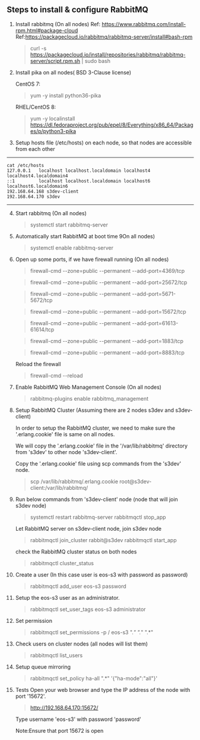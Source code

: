 ## Steps to install & configure RabbitMQ

1) Install rabbitmq (On all nodes)
    Ref: https://www.rabbitmq.com/install-rpm.html#package-cloud
    Ref:https://packagecloud.io/rabbitmq/rabbitmq-server/install#bash-rpm


   >curl -s https://packagecloud.io/install/repositories/rabbitmq/rabbitmq-server/script.rpm.sh | sudo bash

2) Install pika on all nodes( BSD 3-Clause license)

    CentOS 7:
   > yum -y install  python36-pika

    RHEL/CentOS 8:
   > yum -y localinstall https://dl.fedoraproject.org/pub/epel/8/Everything/x86_64/Packages/p/python3-pika

3) Setup hosts file (/etc/hosts) on each node, so that nodes are
   accessible from each other
----
    cat /etc/hosts
    127.0.0.1   localhost localhost.localdomain localhost4 localhost4.localdomain4
    ::1         localhost localhost.localdomain localhost6 localhost6.localdomain6
    192.168.64.168 s3dev-client
    192.168.64.170 s3dev
----

4) Start rabbitmq (On all nodes)

   >systemctl start rabbitmq-server

5) Automatically start RabbitMQ at boot time 9On all nodes)

   >systemctl enable rabbitmq-server

6) Open up some ports, if we have firewall running (On all nodes)


   >firewall-cmd --zone=public --permanent --add-port=4369/tcp

   >firewall-cmd --zone=public --permanent --add-port=25672/tcp

   >firewall-cmd --zone=public --permanent --add-port=5671-5672/tcp

   >firewall-cmd --zone=public --permanent --add-port=15672/tcp

   >firewall-cmd --zone=public --permanent --add-port=61613-61614/tcp

   >firewall-cmd --zone=public --permanent --add-port=1883/tcp

   >firewall-cmd --zone=public --permanent --add-port=8883/tcp

   Reload the firewall

   >firewall-cmd --reload

7) Enable RabbitMQ Web Management Console (On all nodes)

   >rabbitmq-plugins enable rabbitmq_management

8) Setup RabbitMQ Cluster (Assuming there are 2 nodes s3dev and s3dev-client)

    In order to setup the RabbitMQ cluster, we need to make sure the '.erlang.cookie' file is same on all nodes.

    We will copy the '.erlang.cookie' file in the '/var/lib/rabbitmq' directory from 's3dev' to other node
    's3dev-client'.


    Copy the '.erlang.cookie' file using scp commands from the 's3dev' node.

   >scp /var/lib/rabbitmq/.erlang.cookie root@s3dev-client:/var/lib/rabbitmq/


9) Run below commands from 's3dev-client' node (node that will join s3dev node)

   >systemctl restart rabbitmq-server
   >rabbitmqctl stop_app

    Let RabbitMQ server on s3dev-client node, join s3dev node

   >rabbitmqctl join_cluster rabbit@s3dev
   >rabbitmqctl start_app

    check the RabbitMQ cluster status on both nodes

   >rabbitmqctl cluster_status


10) Create a user (In this case user is eos-s3 with password as password)

    >rabbitmqctl add_user eos-s3 password


11) Setup the eos-s3 user as an administrator.

    >rabbitmqctl set_user_tags eos-s3 administrator


11) Set permission

    >rabbitmqctl set_permissions -p / eos-s3 ".*" ".*" ".*"


12) Check users on cluster nodes (all nodes will list them)
    >rabbitmqctl list_users


13) Setup queue mirroring

    >rabbitmqctl set_policy ha-all ".*" '{"ha-mode":"all"}'


14) Tests
    Open your web browser and type the IP address of the node with port '15672'.

    >http://192.168.64.170:15672/

    Type username 'eos-s3' with password 'password'

    Note:Ensure that port 15672 is open
